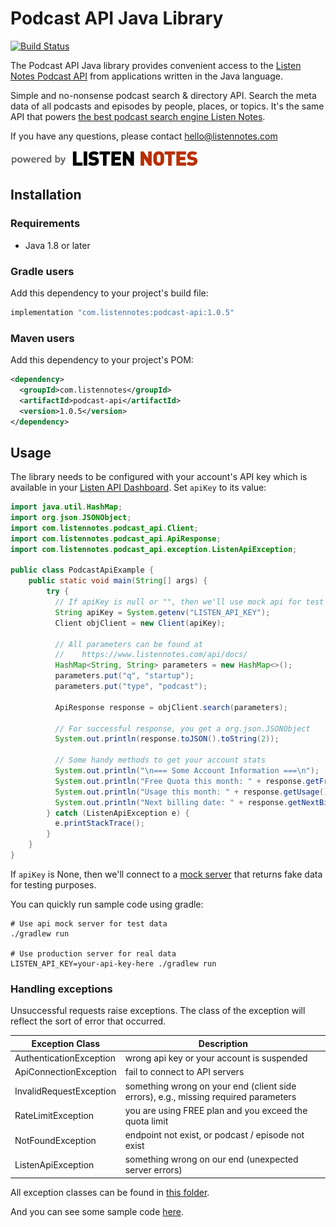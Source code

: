 # Podcast API Java Library

[![Build Status](https://travis-ci.com/ListenNotes/podcast-api-java.svg?branch=main)](https://travis-ci.com/ListenNotes/podcast-api-java)

The Podcast API Java library provides convenient access to the [Listen Notes Podcast API](https://www.listennotes.com/api/) from
applications written in the Java language.

Simple and no-nonsense podcast search & directory API. Search the meta data of all podcasts and episodes by people, places, or topics. It's the same API that powers [the best podcast search engine Listen Notes](https://www.listennotes.com/).

If you have any questions, please contact [hello@listennotes.com](hello@listennotes.com?subject=Questions+about+the+Java+SDK+of+Listen+API)

<a href="https://www.listennotes.com/api/"><img src="https://raw.githubusercontent.com/ListenNotes/ListenApiDemo/master/web/src/powered_by_listennotes.png" width="300" /></a>

## Installation

### Requirements

- Java 1.8 or later

### Gradle users

Add this dependency to your project's build file:

```groovy
implementation "com.listennotes:podcast-api:1.0.5"
```

### Maven users

Add this dependency to your project's POM:

```xml
<dependency>
  <groupId>com.listennotes</groupId>
  <artifactId>podcast-api</artifactId>
  <version>1.0.5</version>
</dependency>
```

## Usage

The library needs to be configured with your account's API key which is
available in your [Listen API Dashboard](https://www.listennotes.com/api/dashboard/#apps). Set `apiKey` to its
value:

```java
import java.util.HashMap;
import org.json.JSONObject;
import com.listennotes.podcast_api.Client;
import com.listennotes.podcast_api.ApiResponse;
import com.listennotes.podcast_api.exception.ListenApiException;

public class PodcastApiExample {
    public static void main(String[] args) {
        try {
          // If apiKey is null or "", then we'll use mock api for test data
          String apiKey = System.getenv("LISTEN_API_KEY");
          Client objClient = new Client(apiKey);

          // All parameters can be found at
          //    https://www.listennotes.com/api/docs/
          HashMap<String, String> parameters = new HashMap<>();
          parameters.put("q", "startup");
          parameters.put("type", "podcast");

          ApiResponse response = objClient.search(parameters);

          // For successful response, you get a org.json.JSONObject
          System.out.println(response.toJSON().toString(2));

          // Some handy methods to get your account stats
          System.out.println("\n=== Some Account Information ===\n");
          System.out.println("Free Quota this month: " + response.getFreeQuota() + " requests");
          System.out.println("Usage this month: " + response.getUsage() + " requests");
          System.out.println("Next billing date: " + response.getNextBillingDate());
        } catch (ListenApiException e) {
          e.printStackTrace();
        }
    }
}
```

If `apiKey` is None, then we'll connect to a [mock server](https://www.listennotes.com/api/tutorials/#faq0) that returns fake data for testing purposes.

You can quickly run sample code using gradle:
```shell
# Use api mock server for test data
./gradlew run

# Use production server for real data
LISTEN_API_KEY=your-api-key-here ./gradlew run
```


### Handling exceptions

Unsuccessful requests raise exceptions. The class of the exception will reflect
the sort of error that occurred.

| Exception Class  | Description |
| ------------- | ------------- |
|  AuthenticationException | wrong api key or your account is suspended  |
| ApiConnectionException  | fail to connect to API servers  |
| InvalidRequestException  | something wrong on your end (client side errors), e.g., missing required parameters  |
| RateLimitException  | you are using FREE plan and you exceed the quota limit  |
| NotFoundException  | endpoint not exist, or podcast / episode not exist  |
| ListenApiException  | something wrong on our end (unexpected server errors)  |

All exception classes can be found in [this folder](https://github.com/ListenNotes/podcast-api-java/tree/main/src/main/java/com/listennotes/podcast_api/exception).

And you can see some sample code [here](https://github.com/ListenNotes/podcast-api-java/blob/main/src/main/java/com/listennotes/podcast_api/Sample.java).
